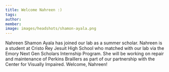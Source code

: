 ```yaml
---
title: Welcome Nahreen :)
tags:
author: 
member: 
image: images/headshots/shamon-ayala.png
---
```


Nahreen Shamon Ayala has joined our lab as a summer scholar.  Nahreen is a student at Cristo Rey Jesuit High School who matched with our lab via the Emory Next Gen Scholars Internship Program.  She will be working on repair and maintenance of Perkins Braillers as part of our partnership with the Center for Visually Impaired.  Welcome, Nahreen!
